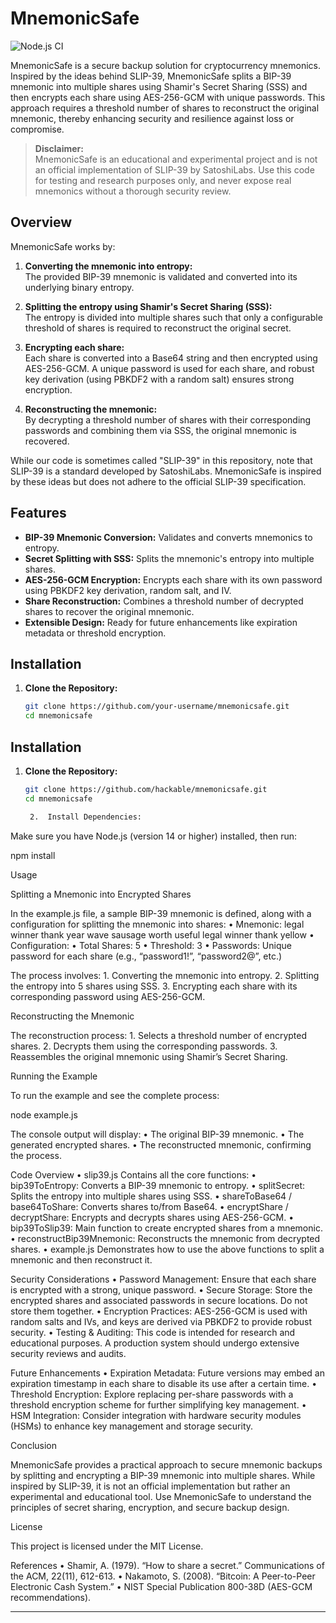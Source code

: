 # MnemonicSafe

![Node.js CI](https://github.com/hackable/mnemonicsafe/workflows/Node.js%20CI/badge.svg)

MnemonicSafe is a secure backup solution for cryptocurrency mnemonics. Inspired by the ideas behind SLIP-39, MnemonicSafe splits a BIP-39 mnemonic into multiple shares using Shamir's Secret Sharing (SSS) and then encrypts each share using AES-256-GCM with unique passwords. This approach requires a threshold number of shares to reconstruct the original mnemonic, thereby enhancing security and resilience against loss or compromise.

> **Disclaimer:**  
> MnemonicSafe is an educational and experimental project and is not an official implementation of SLIP-39 by SatoshiLabs. Use this code for testing and research purposes only, and never expose real mnemonics without a thorough security review.

## Overview

MnemonicSafe works by:

1. **Converting the mnemonic into entropy:**  
   The provided BIP-39 mnemonic is validated and converted into its underlying binary entropy.

2. **Splitting the entropy using Shamir's Secret Sharing (SSS):**  
   The entropy is divided into multiple shares such that only a configurable threshold of shares is required to reconstruct the original secret.

3. **Encrypting each share:**  
   Each share is converted into a Base64 string and then encrypted using AES-256-GCM. A unique password is used for each share, and robust key derivation (using PBKDF2 with a random salt) ensures strong encryption.

4. **Reconstructing the mnemonic:**  
   By decrypting a threshold number of shares with their corresponding passwords and combining them via SSS, the original mnemonic is recovered.

While our code is sometimes called "SLIP-39" in this repository, note that SLIP-39 is a standard developed by SatoshiLabs. MnemonicSafe is inspired by these ideas but does not adhere to the official SLIP-39 specification.

## Features

- **BIP-39 Mnemonic Conversion:** Validates and converts mnemonics to entropy.
- **Secret Splitting with SSS:** Splits the mnemonic's entropy into multiple shares.
- **AES-256-GCM Encryption:** Encrypts each share with its own password using PBKDF2 key derivation, random salt, and IV.
- **Share Reconstruction:** Combines a threshold number of decrypted shares to recover the original mnemonic.
- **Extensible Design:** Ready for future enhancements like expiration metadata or threshold encryption.

## Installation

1. **Clone the Repository:**

   ```bash
   git clone https://github.com/your-username/mnemonicsafe.git
   cd mnemonicsafe

## Installation

1. **Clone the Repository:**

   ```bash
   git clone https://github.com/hackable/mnemonicsafe.git
   cd mnemonicsafe

	2.	Install Dependencies:
Make sure you have Node.js (version 14 or higher) installed, then run:

npm install



Usage

Splitting a Mnemonic into Encrypted Shares

In the example.js file, a sample BIP-39 mnemonic is defined, along with a configuration for splitting the mnemonic into shares:
	•	Mnemonic:
legal winner thank year wave sausage worth useful legal winner thank yellow
	•	Configuration:
	•	Total Shares: 5
	•	Threshold: 3
	•	Passwords: Unique password for each share (e.g., “password1!”, “password2@”, etc.)

The process involves:
	1.	Converting the mnemonic into entropy.
	2.	Splitting the entropy into 5 shares using SSS.
	3.	Encrypting each share with its corresponding password using AES-256-GCM.

Reconstructing the Mnemonic

The reconstruction process:
	1.	Selects a threshold number of encrypted shares.
	2.	Decrypts them using the corresponding passwords.
	3.	Reassembles the original mnemonic using Shamir’s Secret Sharing.

Running the Example

To run the example and see the complete process:

node example.js

The console output will display:
	•	The original BIP-39 mnemonic.
	•	The generated encrypted shares.
	•	The reconstructed mnemonic, confirming the process.

Code Overview
	•	slip39.js
Contains all the core functions:
	•	bip39ToEntropy: Converts a BIP-39 mnemonic to entropy.
	•	splitSecret: Splits the entropy into multiple shares using SSS.
	•	shareToBase64 / base64ToShare: Converts shares to/from Base64.
	•	encryptShare / decryptShare: Encrypts and decrypts shares using AES-256-GCM.
	•	bip39ToSlip39: Main function to create encrypted shares from a mnemonic.
	•	reconstructBip39Mnemonic: Reconstructs the mnemonic from decrypted shares.
	•	example.js
Demonstrates how to use the above functions to split a mnemonic and then reconstruct it.

Security Considerations
	•	Password Management:
Ensure that each share is encrypted with a strong, unique password.
	•	Secure Storage:
Store the encrypted shares and associated passwords in secure locations. Do not store them together.
	•	Encryption Practices:
AES-256-GCM is used with random salts and IVs, and keys are derived via PBKDF2 to provide robust security.
	•	Testing & Auditing:
This code is intended for research and educational purposes. A production system should undergo extensive security reviews and audits.

Future Enhancements
	•	Expiration Metadata:
Future versions may embed an expiration timestamp in each share to disable its use after a certain time.
	•	Threshold Encryption:
Explore replacing per-share passwords with a threshold encryption scheme for further simplifying key management.
	•	HSM Integration:
Consider integration with hardware security modules (HSMs) to enhance key management and storage security.

Conclusion

MnemonicSafe provides a practical approach to secure mnemonic backups by splitting and encrypting a BIP-39 mnemonic into multiple shares. While inspired by SLIP-39, it is not an official implementation but rather an experimental and educational tool. Use MnemonicSafe to understand the principles of secret sharing, encryption, and secure backup design.

License

This project is licensed under the MIT License.

References
	•	Shamir, A. (1979). “How to share a secret.” Communications of the ACM, 22(11), 612-613.
	•	Nakamoto, S. (2008). “Bitcoin: A Peer-to-Peer Electronic Cash System.”
	•	NIST Special Publication 800-38D (AES-GCM recommendations).

---
